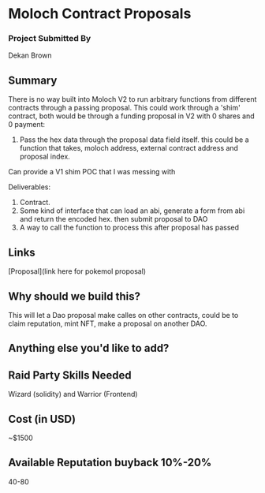 # Moloch Contract Proposals

### Project Submitted By

Dekan Brown

## Summary

There is no way built into Moloch V2 to run arbitrary functions from different contracts through a passing proposal. This could work through a 'shim' contract, both would be through a funding proposal in V2 with 0 shares and 0 payment:

1) Pass the hex data through the proposal data field itself. this could be a function that takes, moloch address, external contract address and proposal index.

Can provide a V1 shim POC that I was messing with

Deliverables:

1. Contract.
2. Some kind of interface that can load an abi, generate a form from abi and return the encoded hex. then submit proposal to DAO
3. A way to call the function to process this after proposal has passed

## Links

[Proposal](link here for pokemol proposal)

## Why should we build this?

This will let a Dao proposal make calles on other contracts, could be to claim reputation, mint NFT, make a proposal on another DAO.

## Anything else you'd like to add?


## Raid Party Skills Needed

Wizard (solidity) and Warrior (Frontend)

## Cost (in USD)

\~$1500

## Available Reputation buyback 10%-20%

40-80
